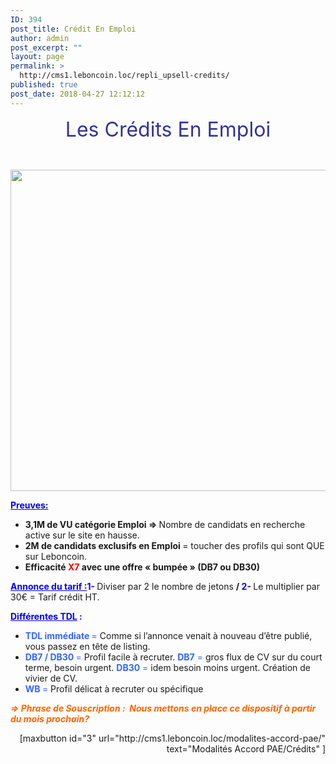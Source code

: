```yaml
---
ID: 394
post_title: Crédit En Emploi
author: admin
post_excerpt: ""
layout: page
permalink: >
  http://cms1.leboncoin.loc/repli_upsell-credits/
published: true
post_date: 2018-04-27 12:12:12
---
```

<p style="text-align: center;"><span style="font-size: 24pt; color: #333399;">Les Crédits En Emploi</span></p>
&nbsp;

<a href="/wp-content/uploads/2018/05/credit-emploi.png"><img class="aligncenter size-full wp-image-505" src="/wp-content/uploads/2018/05/credit-emploi.png" alt="" width="1602" height="514" /></a>

<span style="text-decoration: underline;"><span style="color: #0000ff;"><strong>Preuves:</strong></span></span>
<ul>
 	<li><b>3,1M de VU catégorie Emploi =&gt; </b>Nombre de candidats en recherche active sur le site en hausse.</li>
 	<li><b>2M de candidats exclusifs en Emploi </b>= toucher des profils qui sont QUE sur Leboncoin.</li>
 	<li><b>Efficacité </b><span style="color: #ff0000;"><b>X7</b></span><b> avec une offre « bumpée » (DB7 ou DB30)</b></li>
</ul>
<span style="color: #0000ff;"><strong><span style="text-decoration: underline;">Annonce du tarif :</span></strong><b>1- </b></span>Diviser par 2 le nombre de jetons <b>/</b><span style="color: #0000ff;"><b> 2- </b></span>Le multiplier par 30€ = Tarif crédit HT.

<span style="color: #0000ff;"><u><b>Différentes TDL</b></u><b> :</b></span>
<ul>
 	<li><span style="color: #3366ff;"><b>TDL immédiate </b>=</span> Comme si l’annonce venait à nouveau d’être publié, vous passez en tête de listing.</li>
 	<li><span style="color: #3366ff;"><b>DB7 / DB30 </b>=</span> Profil facile à recruter. <span style="color: #3366ff;"><b>DB7</b> =</span> gros flux de CV sur du court terme, besoin urgent. <span style="color: #3366ff;"><b>DB30</b> =</span> idem besoin moins urgent. Création de vivier de CV.</li>
 	<li><span style="color: #3366ff;"><b>WB </b>=</span> Profil délicat à recruter ou spécifique</li>
</ul>
<span style="color: #ff6600;"><b><i>=&gt; Phrase de Souscription :  Nous mettons en place ce dispositif à partir du mois prochain?</i></b></span>
<p style="text-align: right;">[maxbutton id="3" url="http://cms1.leboncoin.loc/modalites-accord-pae/" text="Modalités Accord PAE/Crédits" ]</p>